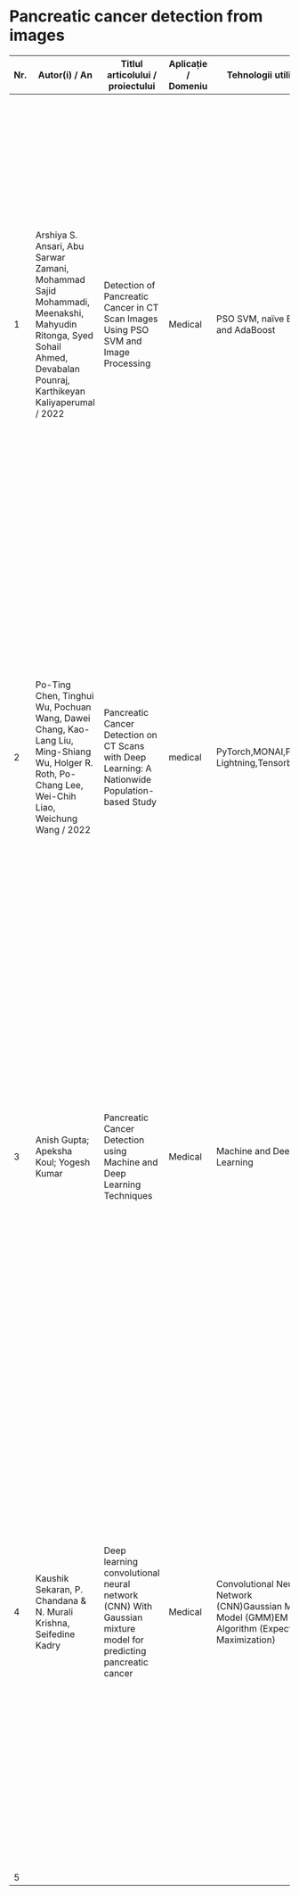 # Pancreatic cancer detection from images

| Nr. | Autor(i) / An | Titlul articolului / proiectului | Aplicație / Domeniu | Tehnologii utilizate |  Metodologie  /  Abordare  | Rezultate | Limitări | Comentarii suplimentare |
| --- | ------------- | ------------------------------- | --------------------- | ---------------------- | ----------------------------------------- | ---------- | --------- | ------------------------ |
| 1   | Arshiya S. Ansari, Abu Sarwar Zamani, Mohammad Sajid Mohammadi, Meenakshi, Mahyudin Ritonga, Syed Sohail Ahmed, Devabalan Pounraj, Karthikeyan Kaliyaperumal / 2022|Detection of Pancreatic Cancer in CT Scan Images Using PSO SVM and Image Processing|Medical|PSO SVM, naïve Bayes, and AdaBoost| Detectarea cancerului pancreatic în imaginile CT folosind algoritmi PSO SVM și procesare de imagini. Pentru a elimina zgomotul din imagini, se aplică un filtru de eliminare Gaussian. Imaginea este împărțită în segmente folosind algoritmul K-means. Segmentarea imaginii ajută la identificarea obiectelor și la stabilirea regiunilor de interes. Caracteristicile relevante din imagini sunt extrase folosind algoritmul PCA. Clasificarea se realizează cu ajutorul algoritmilor PSO SVM, Naïve Bayes și AdaBoost. | PSO SVM - 95% acc Naïve Bayes - 87% acc AdaBoost algorithm - 80% acc |Acuratete scazuta?|
| 2   |Po-Ting Chen, Tinghui Wu, Pochuan Wang, Dawei Chang, Kao-Lang Liu, Ming-Shiang Wu, Holger R. Roth, Po-Chang Lee, Wei-Chih Liao, Weichung Wang / 2022|Pancreatic Cancer Detection on CT Scans with Deep Learning: A Nationwide Population-based Study|medical|PyTorch,MONAI,PyTorch Lightning,Tensorboard|Un flux de lucru complet automatizat a fost utilizat pentru a analiza imaginile CT, fără a necesita adnotări sau procesări manuale. Acesta a inclus preprocesarea imaginilor, utilizarea unei rețele neuronale convoluționale (CNN) pentru segmentarea pancreasului și a tumorilor (dacă erau prezente), și un ansamblu de cinci rețele CNN care au clasificat dacă pancreasul avea cancer pancreatic.|Un instrument de învățare profundă pentru detectarea cancerului pancreatic, dezvoltat utilizând tomografii computerizate cu contrast de la 546 de pacienți cu cancer pancreatic și 733 de subiecți sănătoși de control, a obținut o sensibilitate de 89,9% și o specificitate de 95,9% în setul de testare intern (109 pacienți, 147 subiecți de control), rezultate similare cu sensibilitatea radiologilor (96,1%; P = 0,11).|           |                          |
| 3   |Anish Gupta; Apeksha Koul; Yogesh Kumar|Pancreatic Cancer Detection using Machine and Deep Learning Techniques|Medical|Machine and Deep Learning|Cercetările aplică tehnici de machine learning și deep learning pentru diagnosticarea cancerului pancreatic, folosind analize radiomice, date EHR și scanări CT pentru detectarea precoce și prognoza evoluției bolii. Se folosesc algoritmi precum XGBoost, regresie logistică și rețele neuronale, evaluând modele de clasificare și predicție a riscurilor. Aceste metode pot sprijini deciziile clinice și identificarea biomarkerilor.|94%|           |                          |
| 4   |Kaushik Sekaran, P. Chandana & N. Murali Krishna, Seifedine Kadry|Deep learning convolutional neural network (CNN) With Gaussian mixture model for predicting pancreatic cancer|Medical|Convolutional Neural Network (CNN)Gaussian Mixture Model (GMM)EM Algorithm (Expectation-Maximization)|Metodologia implică utilizarea unui model Gaussian Mixture (GMM) pentru a clasifica datele din imagini CT ale pancreasului, optimizat prin algoritmul EM pentru ajustarea ponderilor și parametrilor componentelor. Pentru detectarea automată a tumorilor, se aplică un Convolutional Neural Network (CNN) cu multiple straturi ascunse, care învață caracteristicile relevante direct din imagini, fără extracție manuală de caracteristici. Această abordare combină analiza statistică și deep learning pentru diagnosticarea eficientă a cancerului pancreatic.|            |           |                          |
| 5   |               |                                 |                       |                        |                         |            |           |                          |
